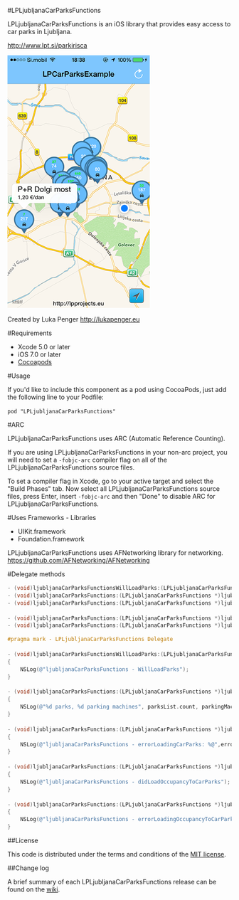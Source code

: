 #LPLjubljanaCarParksFunctions

LPLjubljanaCarParksFunctions is an iOS library that provides easy access to car parks in Ljubljana.

http://www.lpt.si/parkirisca

![ScreenShots](ScreenShots/img1.png)

Created by Luka Penger
http://lukapenger.eu

#Requirements

* Xcode 5.0 or later
* iOS 7.0 or later
* [Cocoapods](http://cocoapods.org)

#Usage

If you'd like to include this component as a pod using CocoaPods, just add the following line to your Podfile:

`pod "LPLjubljanaCarParksFunctions"`

#ARC

LPLjubljanaCarParksFunctions uses ARC (Automatic Reference Counting).

If you are using LPLjubljanaCarParksFunctions in your non-arc project, you will need to set a `-fobjc-arc` compiler flag on all of the LPLjubljanaCarParksFunctions source files.

To set a compiler flag in Xcode, go to your active target and select the "Build Phases" tab. Now select all LPLjubljanaCarParksFunctions source files, press Enter, insert `-fobjc-arc` and then "Done" to disable ARC for LPLjubljanaCarParksFunctions.

#Uses Frameworks - Libraries

* UIKit.framework
* Foundation.framework

LPLjubljanaCarParksFunctions uses AFNetworking library for networking.
https://github.com/AFNetworking/AFNetworking

#Delegate methods

```objective-c
- (void)ljubljanaCarParksFunctionsWillLoadParks:(LPLjubljanaCarParksFunctions *)ljubljanaCarParksFunctions;
- (void)ljubljanaCarParksFunctions:(LPLjubljanaCarParksFunctions *)ljubljanaCarParksFunctions didLoadParks:(NSMutableArray *)parksList parkingMachines:(NSMutableArray *)parkingMachinesList;
- (void)ljubljanaCarParksFunctions:(LPLjubljanaCarParksFunctions *)ljubljanaCarParksFunctions errorLoadingCarParks:(NSError *)error;

- (void)ljubljanaCarParksFunctions:(LPLjubljanaCarParksFunctions *)ljubljanaCarParksFunctions didLoadOccupancyToCarParks:(NSMutableArray *)parksList;
- (void)ljubljanaCarParksFunctions:(LPLjubljanaCarParksFunctions *)ljubljanaCarParksFunctions errorLoadingOccupancyToCarParks:(NSError *)error;
```

```objective-c
#pragma mark - LPLjubljanaCarParksFunctions Delegate

- (void)ljubljanaCarParksFunctionsWillLoadParks:(LPLjubljanaCarParksFunctions *)ljubljanaCarParksFunctions
{
    NSLog(@"ljubljanaCarParksFunctions - WillLoadParks");
}

- (void)ljubljanaCarParksFunctions:(LPLjubljanaCarParksFunctions *)ljubljanaCarParksFunctions didLoadParks:(NSMutableArray *)parksList parkingMachines:(NSMutableArray *)parkingMachinesList
{
    NSLog(@"%d parks, %d parking machines", parksList.count, parkingMachinesList.count);
}

- (void)ljubljanaCarParksFunctions:(LPLjubljanaCarParksFunctions *)ljubljanaCarParksFunctions errorLoadingCarParks:(NSError *)error
{
    NSLog(@"ljubljanaCarParksFunctions - errorLoadingCarParks: %@",error);
}

- (void)ljubljanaCarParksFunctions:(LPLjubljanaCarParksFunctions *)ljubljanaCarParksFunctions didLoadOccupancyToCarParks:(NSMutableArray *)parksList
{
    NSLog(@"ljubljanaCarParksFunctions - didLoadOccupancyToCarParks");
}

- (void)ljubljanaCarParksFunctions:(LPLjubljanaCarParksFunctions *)ljubljanaCarParksFunctions errorLoadingOccupancyToCarParks:(NSError *)error
{
    NSLog(@"ljubljanaCarParksFunctions - errorLoadingOccupancyToCarParks: %@", error);
}
```

##License

This code is distributed under the terms and conditions of the [MIT license](https://github.com/luka1995/LPLjubljanaCarParksFunctions/blob/master/LICENSE).

##Change log

A brief summary of each LPLjubljanaCarParksFunctions release can be found on the [wiki](https://github.com/luka1995/LPLjubljanaCarParksFunctions/wiki/Change-log).
